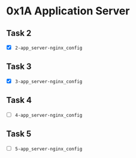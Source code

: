 # 0x1A Application Server

## Task 2
- [x] `2-app_server-nginx_config`

## Task 3
- [x] `3-app_server-nginx_config`

## Task 4
- [ ] `4-app_server-nginx_config`

## Task 5
- [ ] `5-app_server-nginx_config`
